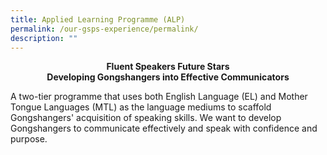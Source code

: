 ```yaml
---
title: Applied Learning Programme (ALP)
permalink: /our-gsps-experience/permalink/
description: ""
---
```

**<center> Fluent Speakers Future Stars<br>
Developing Gongshangers into Effective Communicators</center>**

A two-tier programme that uses both English Language (EL) and Mother Tongue Languages (MTL) as the language mediums to scaffold Gongshangers' acquisition of speaking skills. We want to develop Gongshangers to communicate effectively and speak with confidence and purpose. 
